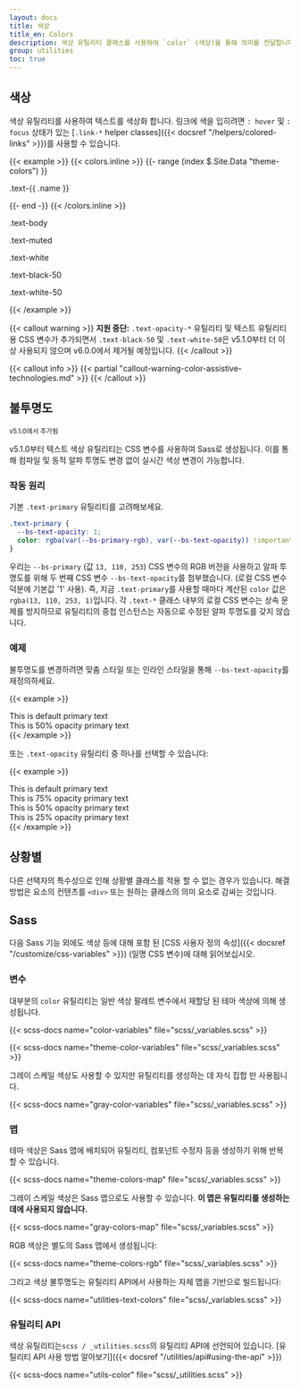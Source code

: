 ```yaml
---
layout: docs
title: 색상
title_en: Colors
description: 색상 유틸리티 클래스를 사용하여 `color` (색상)을 통해 의미를 전달합니다. 호버 상태의 링크 스타일링에 대한 지원도 포함합니다.
group: utilities
toc: true
---
```


## 색상

색상 유틸리티를 사용하여 텍스트를 색상화 합니다. 링크에 색을 입히려면 `: hover` 및 `: focus` 상태가 있는 [`.link-*` helper classes]({{< docsref "/helpers/colored-links" >}})를 사용할 수 있습니다.

{{< example >}}
{{< colors.inline >}}
{{- range (index $.Site.Data "theme-colors") }}
<p class="text-{{ .name }}{{ with .contrast_color }} bg-{{ . }}{{ end }}">.text-{{ .name }}</p>
{{- end -}}
{{< /colors.inline >}}
<p class="text-body">.text-body</p>
<p class="text-muted">.text-muted</p>
<p class="text-white bg-dark">.text-white</p>
<p class="text-black-50">.text-black-50</p>
<p class="text-white-50 bg-dark">.text-white-50</p>
{{< /example >}}

{{< callout warning >}}
**지원 중단:** `.text-opacity-*` 유틸리티 및 텍스트 유틸리티용 CSS 변수가 추가되면서 `.text-black-50` 및 `.text-white-50`은 v5.1.0부터 더 이상 사용되지 않으며 v6.0.0에서 제거될 예정입니다.
{{< /callout >}}

{{< callout info >}}
{{< partial "callout-warning-color-assistive-technologies.md" >}}
{{< /callout >}}

## 불투명도

<small class="d-inline-flex px-2 py-1 font-monospace text-muted border rounded-3">v5.1.0에서 추가됨</small>

v5.1.0부터 텍스트 색상 유틸리티는 CSS 변수를 사용하여 Sass로 생성됩니다. 이를 통해 컴파일 및 동적 알파 투명도 변경 없이 실시간 색상 변경이 가능합니다.

### 작동 원리

기본 `.text-primary` 유틸리티를 고려해보세요.

```css
.text-primary {
  --bs-text-opacity: 1;
  color: rgba(var(--bs-primary-rgb), var(--bs-text-opacity)) !important;
}
```
우리는 `--bs-primary` (값 `13, 110, 253`) CSS 변수의 RGB 버전을 사용하고 알파 투명도를 위해 두 번째 CSS 변수 `--bs-text-opacity`를 첨부했습니다. (로컬 CSS 변수 덕분에 기본값 '1' 사용). 즉, 지금 `.text-primary`를 사용할 때마다 계산된 `color` 값은 `rgba(13, 110, 253, 1)`입니다. 각 `.text-*` 클래스 내부의 로컬 CSS 변수는 상속 문제를 방지하므로 유틸리티의 중첩 인스턴스는 자동으로 수정된 알파 투명도를 갖지 않습니다.

### 예제

불투명도를 변경하려면 맞춤 스타일 또는 인라인 스타일을 통해 `--bs-text-opacity`를 재정의하세요.

{{< example >}}
<div class="text-primary">This is default primary text</div>
<div class="text-primary" style="--bs-text-opacity: .5;">This is 50% opacity primary text</div>
{{< /example >}}

또는 `.text-opacity` 유틸리티 중 하나를 선택할 수 있습니다:

{{< example >}}
<div class="text-primary">This is default primary text</div>
<div class="text-primary text-opacity-75">This is 75% opacity primary text</div>
<div class="text-primary text-opacity-50">This is 50% opacity primary text</div>
<div class="text-primary text-opacity-25">This is 25% opacity primary text</div>
{{< /example >}}

## 상황별

다른 선택자의 특수성으로 인해 상황별 클래스를 적용 할 수 없는 경우가 있습니다. 해결 방법은 요소의 컨텐츠를  `<div>` 또는 원하는 클래스의 의미 요소로 감싸는 것입니다.

## Sass

다음 Sass 기능 외에도 색상 등에 대해 포함 된 [CSS 사용자 정의 속성]({{< docsref "/customize/css-variables" >}}) (일명 CSS 변수)에 대해 읽어보십시오.

### 변수


대부분의 `color` 유틸리티는 일반 색상 팔레트 변수에서 재할당 된 테마 색상에 의해 생성됩니다.

{{< scss-docs name="color-variables" file="scss/_variables.scss" >}}

{{< scss-docs name="theme-color-variables" file="scss/_variables.scss" >}}

그레이 스케일 색상도 사용할 수 있지만 유틸리티를 생성하는 데 자식 집합 만 사용됩니다.

{{< scss-docs name="gray-color-variables" file="scss/_variables.scss" >}}

### 맵

테마 색상은 Sass 맵에 배치되어 유틸리티, 컴포넌트 수정자 등을 생성하기 위해 반복 할 수 있습니다.

{{< scss-docs name="theme-colors-map" file="scss/_variables.scss" >}}

그레이 스케일 색상은 Sass 맵으로도 사용할 수 있습니다. **이 맵은 유틸리티를 생성하는 데에 사용되지 않습니다.**

{{< scss-docs name="gray-colors-map" file="scss/_variables.scss" >}}

RGB 색상은 별도의 Sass 맵에서 생성됩니다:

{{< scss-docs name="theme-colors-rgb" file="scss/_variables.scss" >}}

그리고 색상 불투명도는 유틸리티 API에서 사용하는 자체 맵을 기반으로 빌드됩니다:

{{< scss-docs name="utilities-text-colors" file="scss/_variables.scss" >}}

### 유틸리티 API

색상 유틸리티는`scss / _utilities.scss`의 유틸리티 API에 선언되어 있습니다. [유틸리티 API 사용 방법 알아보기]({{< docsref "/utilities/api#using-the-api" >}})

{{< scss-docs name="utils-color" file="scss/_utilities.scss" >}}
